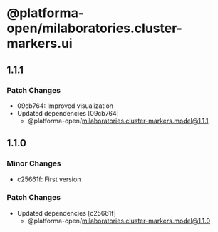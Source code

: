 # @platforma-open/milaboratories.cluster-markers.ui

## 1.1.1

### Patch Changes

- 09cb764: Improved visualization
- Updated dependencies [09cb764]
  - @platforma-open/milaboratories.cluster-markers.model@1.1.1

## 1.1.0

### Minor Changes

- c25661f: First version

### Patch Changes

- Updated dependencies [c25661f]
  - @platforma-open/milaboratories.cluster-markers.model@1.1.0
